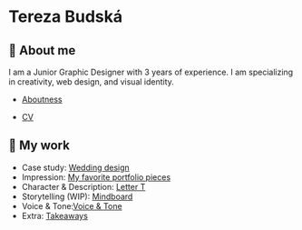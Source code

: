 # Tereza Budská
## 🌸 About me
I am a Junior Graphic Designer with 3 years of experience. I am specializing in creativity, web design, and visual identity.
- [Aboutness](https://tebri11.github.io/en-for-designers/03-aboutness/03-aboutness)

 - [CV](https://tebri11.github.io/en-for-designers/04-experience/cv-2021-budska.pdf)

## 🤍 My work
 - Case study: [Wedding design](https://tebri11.github.io/en-for-designers/03-aboutness/)
 - Impression: [My favorite portfolio pieces](https://tebri11.github.io/en-for-designers/02-impression/02-impression)
 - Character & Description: [Letter T](https://tebri11.github.io/en-for-designers/01-character-description/index)
 - Storytelling (WIP): [Mindboard](https://tebri11.github.io/en-for-designers/06-storytelling/index)
 - Voice & Tone:[Voice & Tone](https://tebri11.github.io/en-for-designers/05-voice-tone/index)
 - Extra: [Takeaways](https://tebri11.github.io/en-for-designers/extra-takeaways/index)
